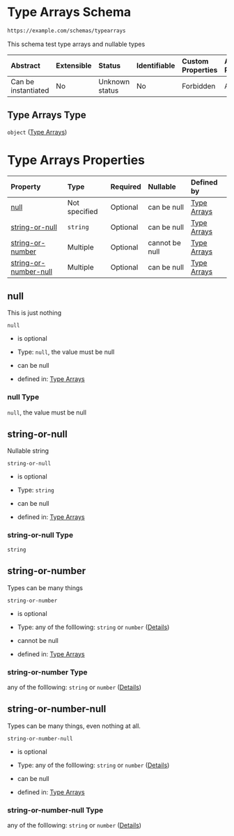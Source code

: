 # Type Arrays Schema

```txt
https://example.com/schemas/typearrays
```

This schema test type arrays and nullable types

| Abstract            | Extensible | Status         | Identifiable | Custom Properties | Additional Properties | Access Restrictions | Defined In                                                                                   |
| :------------------ | :--------- | :------------- | :----------- | :---------------- | :-------------------- | :------------------ | :------------------------------------------------------------------------------------------- |
| Can be instantiated | No         | Unknown status | No           | Forbidden         | Allowed               | none                | [typearrays.schema.json](../generated-schemas/typearrays.schema.json "open original schema") |

## Type Arrays Type

`object` ([Type Arrays](typearrays.md))

# Type Arrays Properties

| Property                                        | Type          | Required | Nullable       | Defined by                                                                                                                               |
| :---------------------------------------------- | :------------ | :------- | :------------- | :--------------------------------------------------------------------------------------------------------------------------------------- |
| [null](#null)                                   | Not specified | Optional | can be null    | [Type Arrays](typearrays-properties-null.md "https://example.com/schemas/typearrays#/properties/null")                                   |
| [string-or-null](#string-or-null)               | `string`      | Optional | can be null    | [Type Arrays](typearrays-properties-string-or-null.md "https://example.com/schemas/typearrays#/properties/string-or-null")               |
| [string-or-number](#string-or-number)           | Multiple      | Optional | cannot be null | [Type Arrays](typearrays-properties-string-or-number.md "https://example.com/schemas/typearrays#/properties/string-or-number")           |
| [string-or-number-null](#string-or-number-null) | Multiple      | Optional | can be null    | [Type Arrays](typearrays-properties-string-or-number-null.md "https://example.com/schemas/typearrays#/properties/string-or-number-null") |

## null

This is just nothing

`null`

*   is optional

*   Type: `null`, the value must be null

*   can be null

*   defined in: [Type Arrays](typearrays-properties-null.md "https://example.com/schemas/typearrays#/properties/null")

### null Type

`null`, the value must be null

## string-or-null

Nullable string

`string-or-null`

*   is optional

*   Type: `string`

*   can be null

*   defined in: [Type Arrays](typearrays-properties-string-or-null.md "https://example.com/schemas/typearrays#/properties/string-or-null")

### string-or-null Type

`string`

## string-or-number

Types can be many things

`string-or-number`

*   is optional

*   Type: any of the folllowing: `string` or `number` ([Details](typearrays-properties-string-or-number.md))

*   cannot be null

*   defined in: [Type Arrays](typearrays-properties-string-or-number.md "https://example.com/schemas/typearrays#/properties/string-or-number")

### string-or-number Type

any of the folllowing: `string` or `number` ([Details](typearrays-properties-string-or-number.md))

## string-or-number-null

Types can be many things, even nothing at all.

`string-or-number-null`

*   is optional

*   Type: any of the folllowing: `string` or `number` ([Details](typearrays-properties-string-or-number-null.md))

*   can be null

*   defined in: [Type Arrays](typearrays-properties-string-or-number-null.md "https://example.com/schemas/typearrays#/properties/string-or-number-null")

### string-or-number-null Type

any of the folllowing: `string` or `number` ([Details](typearrays-properties-string-or-number-null.md))
